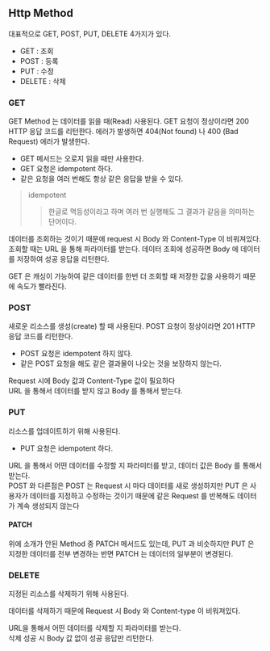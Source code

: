 ## Http Method

대표적으로 GET, POST, PUT, DELETE 4가지가 있다.

- GET : 조회
- POST : 등록
- PUT : 수정
- DELETE : 삭제


### GET

GET Method 는 데이터를 읽을 때(Read) 사용된다. GET 요청이 정상이라면 200 HTTP 응답 코드를 리턴한다.
에러가 발생하면 404(Not found) 나 400 (Bad Request) 에러가 발생한다.

- GET 메서드는 오로지 읽을 때만 사용한다.
- GET 요청은 idempotent 하다.
- 같은 요청을 여러 번해도 항상 같은 응답을 받을 수 있다.

>idempotent
> > 한글로 멱등성이라고 하며 여러 번 실행해도 그 결과가 같음을 의미하는 단어이다.

데이터를 조회하는 것이기 때문에 request 시 Body 와 Content-Type 이 비워져있다.
조회할 때는 URL 을 통해 파라미터를 받는다. 데이터 조회에 성공하면 Body 에 데이터를 저장하여 성공 응답을 리턴한다.

GET 은 캐싱이 가능하여 같은 데이터를 한번 더 조회할 때 저장한 값을 사용하기 때문에 속도가 빨라진다.


### POST

새로운 리소스를 생성(create) 할 때 사용된다. POST 요청이 정상이라면 201 HTTP 응답 코드를 리턴한다.

- POST 요청은 idempotent 하지 않다.
- 같은 POST 요청을 해도 같은 결과물이 나오는 것을 보장하지 않는다.

Request 시에 Body 값과 Content-Type 값이 필요하다 <br>
URL 을 통해서 데이터를 받지 않고 Body 를 통해서 받는다.


### PUT

리소스를 업데이트하기 위해 사용된다.

- PUT 요청은 idempotent 하다.

URL 을 통해서 어떤 데이터를 수정할 지 파라미터를 받고, 데이터 값은 Body 를 통해서 받는다.
<br> POST 와 다른점은 POST 는 Request 시 마다 데이터를 새로 생성하지만 PUT 은 사용자가 데이터를
지정하고 수정하는 것이기 때문에 같은 Request 를 반복해도 데이터가 계속 생성되지 않는다


#### PATCH

위에 소개가 안된 Method 중 PATCH 메서드도 있는데, PUT 과 비슷하지만 PUT 은 지정한 데이터를 전부
변경하는 반면 PATCH 는 데이터의 일부분이 변경된다.

### DELETE

지정된 리소스를 삭제하기 위해 사용된다.

데이터를 삭제하기 때문에 Request 시 Body 와 Content-type 이 비워져있다.

URL을 통해서 어떤 데이터를 삭제할 지 파라미터를 받는다.
<br> 삭제 성공 시 Body 값 없이 성공 응답만 리턴한다.

